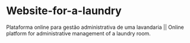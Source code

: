 # Website-for-a-laundry
Plataforma online para gestão administrativa de uma lavandaria || Online platform for administrative management of a laundry room. 
